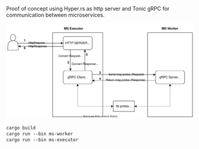Proof of concept using Hyper.rs as http server and Tonic gRPC for communication between microservices.

![alt request flow](request-flow.drawio.svg?raw=true "request flow")

```
cargo build
cargo run --bin ms-worker
cargo run --bin ms-executor
```